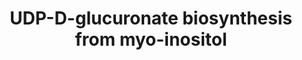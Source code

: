 ---
annotations:
- id: PW:0000005
  parent: classic metabolic pathway
  type: Pathway Ontology
  value: carbohydrate metabolic pathway
authors:
- Anwesha
- Eweitz
description: This event has been computationally inferred from an event that has been
  demonstrated in another species.<p>The inference is based on Ensembl Compara orthology
  projection. Briefly, reactions for which all involved PhysicalEntities (in input,
  output and catalyst) have a mapped ortholog or paralog are inferred to the other
  species. High-level events are also inferred for these events to allow for easier
  navigation.<p>Details of projection methods and parameters may be found <a href="/projection.html">here.</a><p>  Source:[http://plantreactome.gramene.org/
  Plant Reactome].
last-edited: 2021-05-28
organisms:
- Arabidopsis thaliana
redirect_from:
- /index.php/Pathway:WP3090
- /instance/WP3090
revision: null
schema-jsonld:
- '@context': https://schema.org/
  '@id': https://wikipathways.github.io/pathways/WP3090.html
  '@type': Dataset
  creator:
    '@type': Organization
    name: WikiPathways
  description: This event has been computationally inferred from an event that has
    been demonstrated in another species.<p>The inference is based on Ensembl Compara
    orthology projection. Briefly, reactions for which all involved PhysicalEntities
    (in input, output and catalyst) have a mapped ortholog or paralog are inferred
    to the other species. High-level events are also inferred for these events to
    allow for easier navigation.<p>Details of projection methods and parameters may
    be found <a href="/projection.html">here.</a><p>  Source:[http://plantreactome.gramene.org/
    Plant Reactome].
  keywords:
  - (LOC_Os11g11060.1)
  - 1-phosphate
  - ADP
  - AT1G14520
  - AT5G52560
  - ATP
  - GlcA
  - Glucuronokinase
  - H2O
  - Homologues of
  - Ins
  - O2
  - PPi
  - UDP-GlcA
  - UTP
  - alpha-D-glucuronate
  license: CC0
  name: UDP-D-glucuronate biosynthesis from myo-inositol
seo: CreativeWork
title: UDP-D-glucuronate biosynthesis from myo-inositol
wpid: WP3090
---